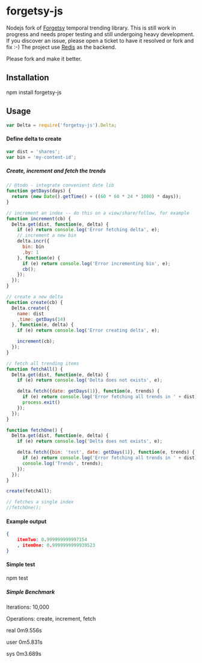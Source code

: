 forgetsy-js
===========

Nodejs fork of [Forgetsy](https://github.com/cavvia/forgetsy) temporal trending library. This is still work in progress and needs proper testing and still undergoing heavy development. If you discover an issue, please open a ticket to have it resolved or fork and fix :-) The project use [Redis](https://github.com/antirez/redis) as the backend. 

Please fork and make it better.

Installation
------------
npm install forgetsy-js

Usage
-----

```javascript
var Delta = require('forgetsy-js').Delta;
```

#### Define delta to create
```javascript
var dist = 'shares';
var bin = 'my-content-id';
```

##### Create, increment and fetch the trends 
```javascript
// @todo - integrate convenient date lib
function getDays(days) {
  return (new Date().getTime() + ((60 * 60 * 24 * 1000) * days));
}

// increment an index -- do this on a view/share/follow, for example
function increment(cb) {
  Delta.get(dist, function(e, delta) {
    if (e) return console.log('Error fetching delta', e);
    // increment a new bin
    delta.incr({
      bin: bin
      ,by: 1
    }, function(e) {
      if (e) return console.log('Error incrementing bin', e);
      cb();
    });
  });
}

// create a new delta
function create(cb) {
  Delta.create({
    name: dist
    ,time: getDays(14)
  }, function(e, delta) {
    if (e) return console.log('Error creating delta', e);

    increment(cb);
  });
}

// fetch all trending items
function fetchAll() {
  Delta.get(dist, function(e, delta) {
    if (e) return console.log('Delta does not exists', e);

    delta.fetch({date: getDays(1)}, function(e, trends) {
      if (e) return console.log('Error fetching all trends in ' + dist);
      process.exit()
    });
  });
}

function fetchOne() {
  Delta.get(dist, function(e, delta) {
    if (e) return console.log('Delta does not exists', e);

    delta.fetch({bin: 'test', date: getDays(1)}, function(e, trends) {
      if (e) return console.log('Error fetching all trends in ' + dist);
      console.log('Trends', trends);
    });
  });
}

create(fetchAll);

// fetches a single index
//fetchOne();
```

#### Example output
```json
{ 
	itemTwo: 0.999999999997154
	, itemOne: 0.9999999999939523 
}
```

#### Simple test
npm test

##### Simple Benchmark
Iterations: 10,000

Operations: create, increment, fetch

real        0m9.556s

user        0m5.831s

sys        0m3.689s
